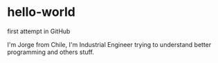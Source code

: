 # hello-world
first attempt in GitHub

I'm Jorge from Chile, I'm Industrial Engineer trying to understand better programming and others stuff.
